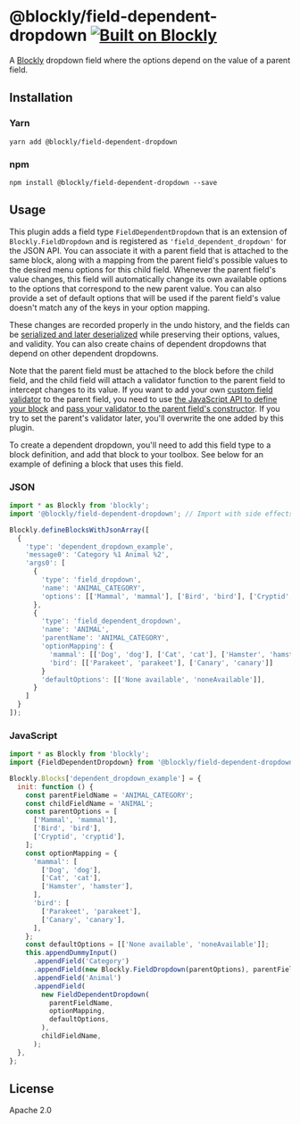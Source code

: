 # @blockly/field-dependent-dropdown [![Built on Blockly](https://tinyurl.com/built-on-blockly)](https://github.com/google/blockly)

A [Blockly](https://www.npmjs.com/package/blockly) dropdown field where the options depend on the value of a parent field.

## Installation

### Yarn

```
yarn add @blockly/field-dependent-dropdown
```

### npm

```
npm install @blockly/field-dependent-dropdown --save
```

## Usage

This plugin adds a field type `FieldDependentDropdown` that is an extension of `Blockly.FieldDropdown` and is registered as `'field_dependent_dropdown'` for the JSON API. You can associate it with a parent field that is attached to the same block, along with a mapping from the parent field's possible values to the desired menu options for this child field. Whenever the parent field's value changes, this field will automatically change its own available options to the options that correspond to the new parent value. You can also provide a set of default options that will be used if the parent field's value doesn't match any of the keys in your option mapping.

These changes are recorded properly in the undo history, and the fields can be [serialized and later deserialized](https://developers.google.com/blockly/guides/configure/web/serialization) while preserving their options, values, and validity. You can also create chains of dependent dropdowns that depend on other dependent dropdowns.

Note that the parent field must be attached to the block before the child field, and the child field will attach a validator function to the parent field to intercept changes to its value. If you want to add your own [custom field validator](https://developers.google.com/blockly/guides/create-custom-blocks/fields/validators) to the parent field, you need to use [the JavaScript API to define your block](https://developers.google.com/blockly/guides/create-custom-blocks/define-blocks#json_format_versus_javascript_api) and [pass your validator to the parent field's constructor](https://developers.google.com/blockly/guides/create-custom-blocks/fields/built-in-fields/dropdown#creating_a_dropdown_validator). If you try to set the parent's validator later, you'll overwrite the one added by this plugin.

To create a dependent dropdown, you'll need to add this field type to a block definition, and add that block to your toolbox. See below for an example of defining a block that uses this field.

### JSON

```js
import * as Blockly from 'blockly';
import '@blockly/field-dependent-dropdown'; // Import with side effects.

Blockly.defineBlocksWithJsonArray([
  {
    'type': 'dependent_dropdown_example',
    'message0': 'Category %1 Animal %2',
    'args0': [
      {
        'type': 'field_dropdown',
        'name': 'ANIMAL_CATEGORY',
        'options': [['Mammal', 'mammal'], ['Bird', 'bird'], ['Cryptid', 'cryptid']]
      },
      {
        'type': 'field_dependent_dropdown',
        'name': 'ANIMAL',
        'parentName': 'ANIMAL_CATEGORY',
        'optionMapping': {
          'mammal': [['Dog', 'dog'], ['Cat', 'cat'], ['Hamster', 'hamster']],
          'bird': [['Parakeet', 'parakeet'], ['Canary', 'canary']]
        }
        'defaultOptions': [['None available', 'noneAvailable']],
      }
    ]
  }
]);
```

### JavaScript

```js
import * as Blockly from 'blockly';
import {FieldDependentDropdown} from '@blockly/field-dependent-dropdown';

Blockly.Blocks['dependent_dropdown_example'] = {
  init: function () {
    const parentFieldName = 'ANIMAL_CATEGORY';
    const childFieldName = 'ANIMAL';
    const parentOptions = [
      ['Mammal', 'mammal'],
      ['Bird', 'bird'],
      ['Cryptid', 'cryptid'],
    ];
    const optionMapping = {
      'mammal': [
        ['Dog', 'dog'],
        ['Cat', 'cat'],
        ['Hamster', 'hamster'],
      ],
      'bird': [
        ['Parakeet', 'parakeet'],
        ['Canary', 'canary'],
      ],
    };
    const defaultOptions = [['None available', 'noneAvailable']];
    this.appendDummyInput()
      .appendField('Category')
      .appendField(new Blockly.FieldDropdown(parentOptions), parentFieldName)
      .appendField('Animal')
      .appendField(
        new FieldDependentDropdown(
          parentFieldName,
          optionMapping,
          defaultOptions,
        ),
        childFieldName,
      );
  },
};
```

## License

Apache 2.0
